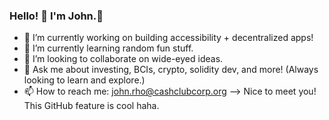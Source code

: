 ### Hello! 👋 I'm John.🐺

- 🔭 I’m currently working on building accessibility + decentralized apps!
- 🌱 I’m currently learning random fun stuff.
- 👯 I’m looking to collaborate on wide-eyed ideas.
- 💬 Ask me about investing, BCIs, crypto, solidity dev, and more! (Always looking to learn and explore.)
- 📫 How to reach me: john.rho@cashclubcorp.org
--> Nice to meet you! This GitHub feature is cool haha.

